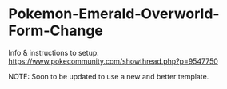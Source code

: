 # Pokemon-Emerald-Overworld-Form-Change
Info & instructions to setup: https://www.pokecommunity.com/showthread.php?p=9547750

NOTE: Soon to be updated to use a new and better template.
